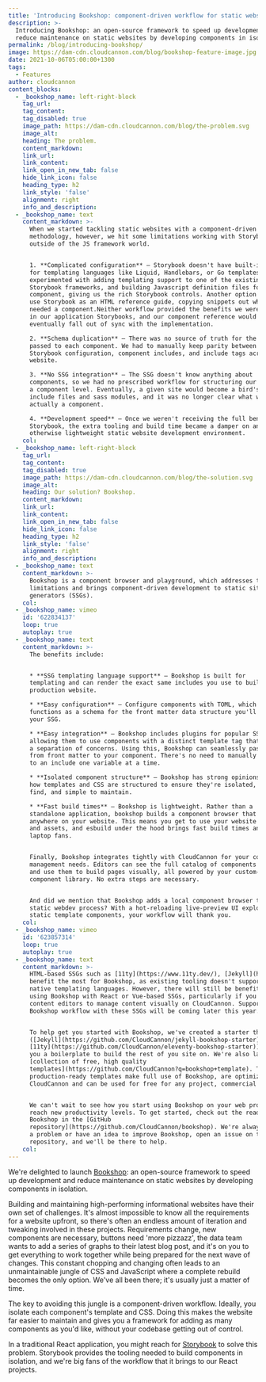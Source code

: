 ```yaml
---
title: 'Introducing Bookshop: component-driven workflow for static websites'
description: >-
  Introducing Bookshop: an open-source framework to speed up development and
  reduce maintenance on static websites by developing components in isolation.
permalink: /blog/introducing-bookshop/
image: https://dam-cdn.cloudcannon.com/blog/bookshop-feature-image.jpg
date: 2021-10-06T05:00:00+1300
tags:
  - Features
author: cloudcannon
content_blocks:
  - _bookshop_name: left-right-block
    tag_url:
    tag_content:
    tag_disabled: true
    image_path: https://dam-cdn.cloudcannon.com/blog/the-problem.svg
    image_alt:
    heading: The problem.
    content_markdown:
    link_url:
    link_content:
    link_open_in_new_tab: false
    hide_link_icon: false
    heading_type: h2
    link_style: 'false'
    alignment: right
    info_and_description:
  - _bookshop_name: text
    content_markdown: >-
      When we started tackling static websites with a component-driven
      methodology, however, we hit some limitations working with Storybook
      outside of the JS framework world.


      1. **Complicated configuration** — Storybook doesn't have built-in support
      for templating languages like Liquid, Handlebars, or Go templates. We
      experimented with adding templating support to one of the existing
      Storybook frameworks, and building Javascript definition files for each
      component, giving us the rich Storybook controls. Another option was to
      use Storybook as an HTML reference guide, copying snippets out whenever we
      needed a component.Neither workflow provided the benefits we were used to
      in our application Storybooks, and our component reference would
      eventually fall out of sync with the implementation.

      2. **Schema duplication** — There was no source of truth for the data
      passed to each component. We had to manually keep parity between our
      Storybook configuration, component includes, and include tags across each
      website.

      3. **No SSG integration** — The SSG doesn't know anything about
      components, so we had no prescribed workflow for structuring our files at
      a component level. Eventually, a given site would become a bird's nest of
      include files and sass modules, and it was no longer clear what was
      actually a component.

      4. **Development speed** — Once we weren't receiving the full benefits of
      Storybook, the extra tooling and build time became a damper on an
      otherwise lightweight static website development environment.
    col:
  - _bookshop_name: left-right-block
    tag_url:
    tag_content:
    tag_disabled: true
    image_path: https://dam-cdn.cloudcannon.com/blog/the-solution.svg
    image_alt:
    heading: Our solution? Bookshop.
    content_markdown:
    link_url:
    link_content:
    link_open_in_new_tab: false
    hide_link_icon: false
    heading_type: h2
    link_style: 'false'
    alignment: right
    info_and_description:
  - _bookshop_name: text
    content_markdown: >-
      Bookshop is a component browser and playground, which addresses these
      limitations and brings component-driven development to static site
      generators (SSGs).
    col:
  - _bookshop_name: vimeo
    id: '622834137'
    loop: true
    autoplay: true
  - _bookshop_name: text
    content_markdown: >-
      The benefits include:


      * **SSG templating language support** — Bookshop is built for
      templating and can render the exact same includes you use to build your
      production website.

      * **Easy configuration** — Configure components with TOML, which
      functions as a schema for the front matter data structure you'll use in
      your SSG.

      * **Easy integration** — Bookshop includes plugins for popular SSGs,
      allowing them to use components with a distinct template tag that enforces
      a separation of concerns. Using this, Bookshop can seamlessly pass data
      from front matter to your component. There's no need to manually pass data
      to an include one variable at a time.

      * **Isolated component structure** — Bookshop has strong opinions on
      how templates and CSS are structured to ensure they're isolated, easy to
      find, and simple to maintain.

      * **Fast build times** — Bookshop is lightweight. Rather than a
      standalone application, bookshop builds a component browser that can embed
      anywhere on your website. This means you get to use your website styles
      and assets, and esbuild under the hood brings fast build times and quieter
      laptop fans.


      Finally, Bookshop integrates tightly with CloudCannon for your content
      management needs. Editors can see the full catalog of components available
      and use them to build pages visually, all powered by your custom-built
      component library. No extra steps are necessary.


      And did we mention that Bookshop adds a local component browser to your
      static webdev process? With a hot-reloading live-preview UI explorer for
      static template components, your workflow will thank you.
    col:
  - _bookshop_name: vimeo
    id: '623857314'
    loop: true
    autoplay: true
  - _bookshop_name: text
    content_markdown: >-
      HTML-based SSGs such as [11ty](https://www.11ty.dev/), [Jekyll](https://jekyllrb.com/), and [Hugo](https://gohugo.io/) (support coming soon)
      benefit the most for Bookshop, as existing tooling doesn't support their
      native templating languages. However, there will still be benefits to
      using Bookshop with React or Vue-based SSGs, particularly if you want
      content editors to manage content visually on CloudCannon. Support for a
      Bookshop workflow with these SSGs will be coming later this year.


      To help get you started with Bookshop, we've created a starter theme
      ([Jekyll](https://github.com/CloudCannon/jekyll-bookshop-starter),
      [11ty](https://github.com/CloudCannon/eleventy-bookshop-starter)) to give
      you a boilerplate to build the rest of you site on. We're also launching a
      [collection of free, high quality
      templates](https://github.com/CloudCannon?q=bookshop+template). These
      production-ready templates make full use of Bookshop, are optimized for
      CloudCannon and can be used for free for any project, commercial or not.


      We can't wait to see how you start using Bookshop on your web projects and
      reach new productivity levels. To get started, check out the readme for
      Bookshop in the [GitHub
      repository](https://github.com/CloudCannon/bookshop). We're always open to any feedback. If you hit
      a problem or have an idea to improve Bookshop, open an issue on the
      repository, and we'll be there to help.
    col:
---
```

We're delighted to launch [Bookshop](https://github.com/CloudCannon/bookshop)\: an open-source framework to speed up development and reduce maintenance on static websites by developing components in isolation.

Building and maintaining high-performing informational websites have their own set of challenges. It's almost impossible to know all the requirements for a website upfront, so there's often an endless amount of iteration and tweaking involved in these projects. Requirements change, new components are necessary, buttons need 'more pizzazz', the data team wants to add a series of graphs to their latest blog post, and it's on you to get everything to work together while being prepared for the next wave of changes. This constant chopping and changing often leads to an unmaintainable jungle of CSS and JavaScript where a complete rebuild becomes the only option. We've all been there; it's usually just a matter of time.

The key to avoiding this jungle is a component-driven workflow. Ideally, you isolate each component's template and CSS. Doing this makes the website far easier to maintain and gives you a framework for adding as many components as you'd like, without your codebase getting out of control.

In a traditional React application, you might reach for [Storybook](https://storybook.js.org/) to solve this problem. Storybook provides the tooling needed to build components in isolation, and we're big fans of the workflow that it brings to our React projects.

 
